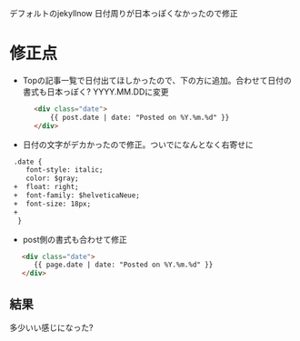デフォルトのjekyllnow 日付周りが日本っぽくなかったので修正


# 修正点

* Topの記事一覧で日付出てほしかったので、下の方に追加。合わせて日付の書式も日本っぽく? YYYY.MM.DDに変更


```html
      <div class="date">
          {{ post.date | date: "Posted on %Y.%m.%d" }}
      </div>

```

* 日付の文字がデカかったので修正。ついでになんとなく右寄せに

```html
 .date {
    font-style: italic;
    color: $gray;
 +  float: right;
 +  font-family: $helveticaNeue;
 +  font-size: 18px;
 +
  }

```

* post側の書式も合わせて修正

```html
   <div class="date">
      {{ page.date | date: "Posted on %Y.%m.%d" }}
   </div>

```

## 結果
多少いい感じになった?

